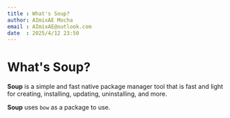 ```yaml
---
title : What's Soup?
author: AImixAE Mocha
email : AImixAE@outlook.com
date  : 2025/4/12 23:50
---
```


# What's Soup?

**Soup** is a simple and fast native package manager tool that is
fast and light for creating, installing, updating, uninstalling,
and more.

**Soup** uses `bow` as a package to use.
